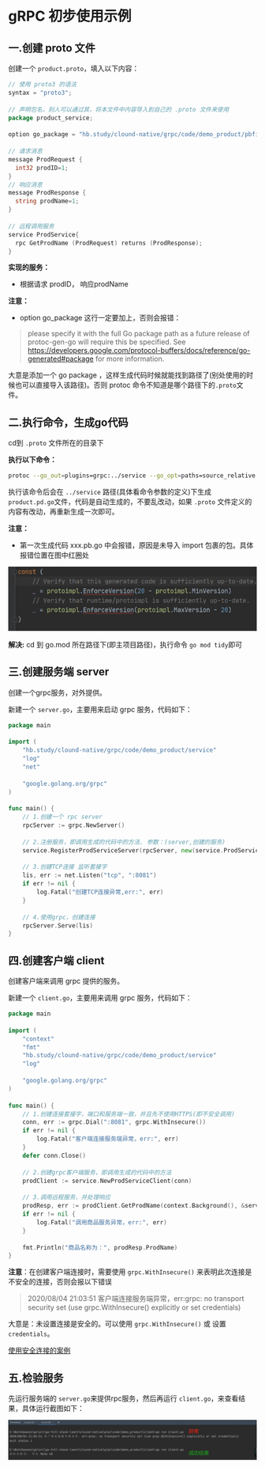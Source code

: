 # gRPC 初步使用示例

## 一.创建 proto 文件

创建一个 `product.proto`，填入以下内容：
```go
// 使用 proto3 的语法
syntax = "proto3";

// 声明包名，别人可以通过其，将本文件中内容导入到自己的 .proto 文件来使用
package product_service;

option go_package = "hb.study/clound-native/grpc/code/demo_product/pbfile";

// 请求消息
message ProdRequest {
  int32 prodID=1;
}
// 响应消息
message ProdResponse {
  string prodName=1;
}

// 远程调用服务
service ProdService{
  rpc GetProdName (ProdRequest) returns (ProdResponse);
}
```
**实现的服务：**
- 根据请求 prodID， 响应prodName

**注意：**
- option go_package 这行一定要加上，否则会报错：
> please specify it with the full Go package path as
a future release of protoc-gen-go will require this be specified.
See https://developers.google.com/protocol-buffers/docs/reference/go-generated#package for more information.

大意是添加一个 go package ，这样生成代码时候就能找到路径了(别处使用的时候也可以直接导入该路径)。否则 protoc 命令不知道是哪个路径下的`.proto`文件。

## 二.执行命令，生成go代码

cd到 `.proto` 文件所在的目录下

**执行以下命令：**
```sh
protoc --go_out=plugins=grpc:../service --go_opt=paths=source_relative product.proto 
```
执行该命令后会在 `../service` 路径(具体看命令参数的定义)下生成 `product.pd.go`文件，代码是自动生成的，不要乱改动，如果 `.proto` 文件定义的内容有改动，再重新生成一次即可。

**注意：**

- 第一次生成代码 xxx.pb.go 中会报错，原因是未导入 import 包裹的包。具体报错位置在图中红圈处

![grpc_第一次生成代码报错](../img/grpc_第一次生成代码报错.png)

**解决:** cd 到 go.mod 所在路径下(即主项目路径)，执行命令 `go mod tidy`即可

## 三.创建服务端 server
创建一个grpc服务，对外提供。

新建一个 `server.go`，主要用来启动 grpc 服务，代码如下：

```go
package main

import (
	"hb.study/clound-native/grpc/code/demo_product/service"
	"log"
	"net"

	"google.golang.org/grpc"
)

func main() {
	// 1.创建一个 rpc server
	rpcServer := grpc.NewServer()

	// 2.注册服务，即调用生成的代码中的方法. 参数：(server,创建的服务)
	service.RegisterProdServiceServer(rpcServer, new(service.ProdService))

	// 3.创建TCP连接 监听套接字
	lis, err := net.Listen("tcp", ":8081")
	if err != nil {
		log.Fatal("创建TCP连接异常,err:", err)
	}

	// 4.使用grpc，创建连接
	rpcServer.Serve(lis)
}
```

## 四.创建客户端 client

创建客户端来调用 grpc 提供的服务。

新建一个 `client.go`，主要用来调用 grpc 服务，代码如下：

```go
package main

import (
	"context"
	"fmt"
	"hb.study/clound-native/grpc/code/demo_product/service"
	"log"

	"google.golang.org/grpc"
)

func main() {
	// 1.创建连接套接字，端口和服务端一致，并且先不使用HTTPS(即不安全调用)
	conn, err := grpc.Dial(":8081", grpc.WithInsecure())
	if err != nil {
		log.Fatal("客户端连接服务端异常，err:", err)
	}
	defer conn.Close()

	// 2.创建grpc客户端服务，即调用生成的代码中的方法
	prodClient := service.NewProdServiceClient(conn)

	// 3.调用远程服务，并处理响应
	prodResp, err := prodClient.GetProdName(context.Background(), &service.ProdRequest{ProdID: 10})
	if err != nil {
		log.Fatal("调用商品服务异常，err:", err)
	}

	fmt.Println("商品名称为：", prodResp.ProdName)
}
```

**注意**：在创建客户端连接时，需要使用 `grpc.WithInsecure()` 来表明此次连接是不安全的连接，否则会报以下错误
> 2020/08/04 21:03:51 客户端连接服务端异常，err:grpc: no transport security set (use grpc.WithInsecure() explicitly or set credentials)

大意是：未设置连接是安全的。可以使用 `grpc.WithInsecure()` 或 设置 `credentials`。

[使用安全连接的案例](/clound-native/grpc/docs/04_新增ssl证书—保证服务调用安全性.md)

## 五.检验服务

先运行服务端的 `server.go`来提供rpc服务，然后再运行 `client.go`，来查看结果，具体运行截图如下：

![grpc调用服务端成功及异常](../img/grpc调用服务端成功及异常.png)

